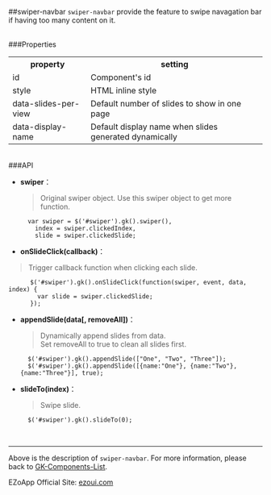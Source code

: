 ##swiper-navbar
`swiper-navbar` provide the feature to swipe navagation bar if having too many content on it.

<br/>
###Properties
<table>

<tr>
<th>property</th>
<th>setting</th>
</tr>

<tr>
<td>id</td>
<td>Component's id</td>
</tr>

<tr>
<td>style</td>
<td>HTML inline style</td>
</tr>

<tr>
<td>data-slides-per-view</td>
<td>Default number of slides to show in one page</td>
</tr>

<tr>
<td>data-display-name</td>
<td>Default display name when slides generated dynamically</td>
</tr>

</table>

<br/>
###API

- **swiper**：  
  > Original swiper object.
  > Use this swiper object to get more function.

        var swiper = $('#swiper').gk().swiper(),
          index = swiper.clickedIndex,
          slide = swiper.clickedSlide;

- **onSlideClick(callback)**：  
 > Trigger callback function when clicking each slide.

		  $('#swiper').gk().onSlideClick(function(swiper, event, data, index) {
            var slide = swiper.clickedSlide;
          });

- **appendSlide(data[, removeAll])**：  
  > Dynamically append slides from data.  
  > Set removeAll to true to clean all slides first. 

		$('#swiper').gk().appendSlide(["One", "Two", "Three"]);
        $('#swiper').gk().appendSlide([{name:"One"}, {name:"Two"}, {name:"Three"}], true);

- **slideTo(index)**：  
  > Swipe slide. 

		$('#swiper').gk().slideTo(0);

<br/>

----------
Above is the description of `swiper-navbar`. For more information, please back to [GK-Components-List](https://github.com/ezoapp/Learn-GK-Components).

EZoApp Official Site: [ezoui.com](https://ezoui.com/)
